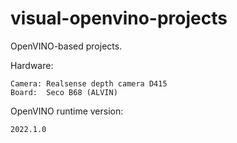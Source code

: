 # visual-openvino-projects
OpenVINO-based projects.

Hardware:
```setup
Camera: Realsense depth camera D415
Board:  Seco B68 (ALVIN)
```

OpenVINO runtime version:
```setup
2022.1.0
```
